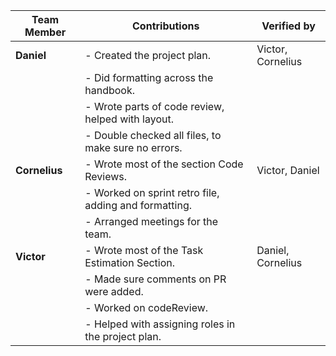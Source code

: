 | Team Member   | Contributions                                         | Verified by       |
|---------------|-------------------------------------------------------|-------------------|
| **Daniel**    | - Created the project plan.                           | Victor, Cornelius |
|               | - Did formatting across the handbook.                 |                   |
|               | - Wrote parts of code review, helped with layout.     |                   |
|               | - Double checked all files, to make sure no errors.   |                   |
| **Cornelius** | - Wrote most of the section Code Reviews.             | Victor, Daniel    |
|               | - Worked on sprint retro file, adding and formatting. |                   |
|               | - Arranged meetings for the team.                     |                   |
| **Victor**    | - Wrote most of the Task Estimation Section.          | Daniel, Cornelius |
|               | - Made sure comments on PR were added.                |                   |
|               | - Worked on codeReview.                               |                   |
|               | - Helped with assigning roles in the project plan.    |                   |
